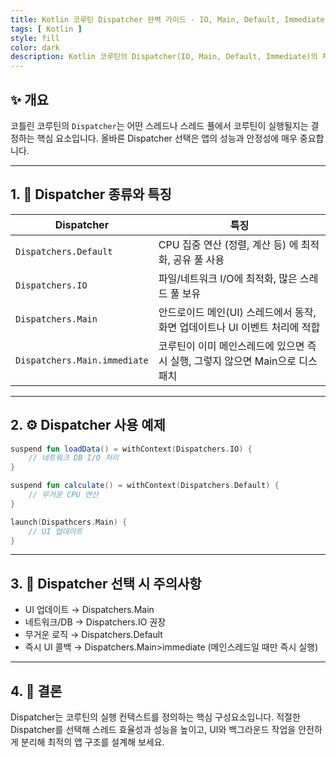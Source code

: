 ```yaml
---
title: Kotlin 코루틴 Dispatcher 완벽 가이드 - IO, Main, Default, Immediate
tags: [ Kotlin ]
style: fill
color: dark
description: Kotlin 코루틴의 Dispatcher(IO, Main, Default, Immediate)의 차이와 활용법을 실전 예제 중심으로 설명합니다.
---
```


## ✨ 개요

코틀린 코루틴의 `Dispatcher`는 어떤 스레드나 스레드 풀에서 코루틴이 실행될지는 결정하는
핵심 요소입니다. 올바른 Dispatcher 선택은 앱의 성능과 안정성에 매우 중요합니다.

---

## 1. 🧩 Dispatcher 종류와 특징

| Dispatcher              | 특징                                                             |
|-------------------------|------------------------------------------------------------------|
| `Dispatchers.Default`   | CPU 집중 연산 (정렬, 계산 등) 에 최적화, 공유 풀 사용                   |
| `Dispatchers.IO`        | 파일/네트워크 I/O에 최적화, 많은 스레드 풀 보유                        |
| `Dispatchers.Main`      | 안드로이드 메인(UI) 스레드에서 동작, 화면 업데이트나 UI 이벤트 처리에 적합 |
| `Dispatchers.Main.immediate` | 코루틴이 이미 메인스레드에 있으면 즉시 실행, 그렇지 않으면 Main으로 디스패치 |

---

## 2. ⚙️ Dispatcher 사용 예제


```kotlin
suspend fun loadData() = withContext(Dispatchers.IO) {
    // 네트워크 DB I/O 처리
}

suspend fun calculate() = withContext(Dispatchers.Default) {
    // 무거운 CPU 연산
}

launch(Dispathcers.Main) {
    // UI 업데이트
}
```

---

## 3. 🧪 Dispatcher 선택 시 주의사항

- UI 업데이트 → Dispatchers.Main
- 네트워크/DB → Dispatchers.IO 권장
- 무거운 로직 → Dispatchers.Default
- 즉시 UI 콜백 → Dispatchers.Main>immediate (메인스레드일 때만 즉시 실행)

---

## 4. 🧾 결론

Dispatcher는 코루틴의 실행 컨텍스트를 정의하는 핵심 구성요소입니다. 적절한
Dispatcher를 선택해 스레드 효율성과 성능을 높이고, UI와 백그라운드 작업을 안전하게
분리해 최적의 앱 구조를 설계해 보세요.
